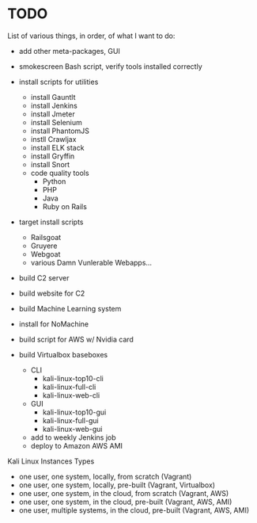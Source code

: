 # TODO

List of various things, in order, of what I want to do:

- add other meta-packages, GUI
- smokescreen Bash script, verify tools installed correctly
- install scripts for utilities
    - install Gauntlt
    - install Jenkins
    - install Jmeter
    - install Selenium
    - install PhantomJS
    - instll Crawljax
    - install ELK stack
    - install Gryffin
    - install Snort
    - code quality tools
        - Python
        - PHP
        - Java
        - Ruby on Rails
- target install scripts
    - Railsgoat
    - Gruyere
    - Webgoat
    - various Damn Vunlerable Webapps...
- build C2 server
- build website for C2
- build Machine Learning system



- install for NoMachine
- build script for AWS w/ Nvidia card
- build Virtualbox baseboxes
    - CLI
        - kali-linux-top10-cli
        - kali-linux-full-cli
        - kali-linux-web-cli
    - GUI
        - kali-linux-top10-gui
        - kali-linux-full-gui
        - kali-linux-web-gui
    - add to weekly Jenkins job
    - deploy to Amazon AWS AMI



Kali Linux Instances Types
- one user, one system, locally, from scratch (Vagrant)
- one user, one system, locally, pre-built (Vagrant, Virtualbox)
- one user, one system, in the cloud, from scratch (Vagrant, AWS)
- one user, one system, in the cloud, pre-built (Vagrant, AWS, AMI)
- one user, multiple systems, in the cloud, pre-built (Vagrant, AWS, AMI)
